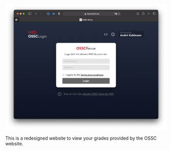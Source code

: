 <p align="center">
  <img src="./assets/screenshot.png" alt="screenshot" width="680px">
</p>

This is a redesigned website to view your grades provided by the OSSC website.
